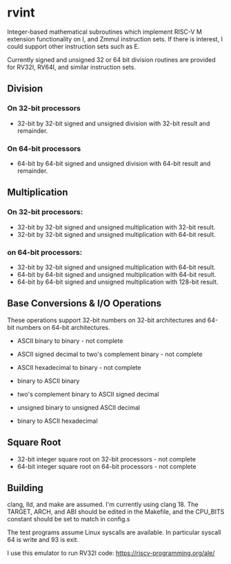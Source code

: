 # rvint

Integer-based mathematical subroutines which implement RISC-V M
extension functionality on I, and Zmmul instruction sets. If there is
interest, I could support other instruction sets such as E.

Currently signed and unsigned 32 or 64 bit division routines are
provided for RV32I, RV64I, and similar instruction sets.

## Division

### On 32-bit processors
- 32-bit by 32-bit signed and unsigned division with 32-bit result and remainder.
### On 64-bit processors
- 64-bit by 64-bit signed and unsigned division with 64-bit result and remainder.

## Multiplication

### On 32-bit processors:
- 32-bit by 32-bit signed and unsigned multiplication with 32-bit result.
- 32-bit by 32-bit signed and unsigned multiplication with 64-bit result.

### on 64-bit processors:
- 32-bit by 32-bit signed and unsigned multiplication with 64-bit result.
- 64-bit by 64-bit signed and unsigned multiplication with 64-bit result.
- 64-bit by 64-bit signed and unsigned multiplication with 128-bit result.

## Base Conversions & I/O Operations

These operations support 32-bit numbers on 32-bit architectures and
64-bit numbers on 64-bit architectures.

- ASCII binary to binary - not complete
- ASCII signed decimal to two's complement binary - not complete
- ASCII hexadecimal to binary - not complete

- binary to ASCII binary 
- two's complement binary to ASCII signed decimal
- unsigned binary to unsigned ASCII decimal
- binary to ASCII hexadecimal

## Square Root
- 32-bit integer square root on 32-bit processors - not complete
- 64-bit integer square root on 64-bit processors - not complete

## Building

clang, lld, and make are assumed. I'm currently using clang 18.
The TARGET, ARCH, and ABI should be edited in the Makefile,
and the CPU_BITS constant should be set to match in config.s

The test programs assume Linux syscalls are available. In particular
syscall 64 is write and 93 is exit.

I use this emulator to run RV32I code:
https://riscv-programming.org/ale/

